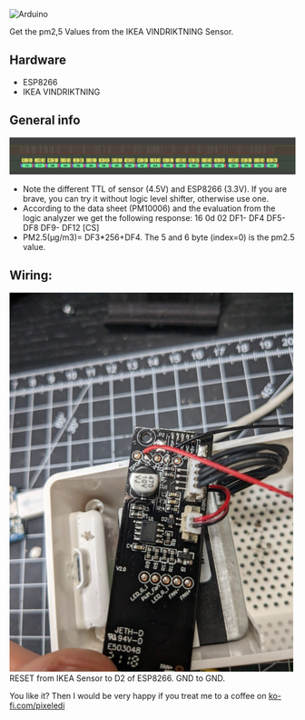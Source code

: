 ![Arduino](https://img.shields.io/badge/Arduino-00979D?style=for-the-badge&logo=Arduino&logoColor=white)

Get the pm2,5 Values from the IKEA VINDRIKTNING Sensor. 

## Hardware
* ESP8266
* IKEA VINDRIKTNING

## General info 
<img src="https://github.com/pixelEDI/TikTok-Projects/blob/c5845b72b9f8f691179f7b9ef47fde411602ca6f/25_IKEA_VINDRIKTNING/logicAnalyzer.png" widht="700">   


* Note the different TTL of sensor (4.5V) and ESP8266 (3.3V). If you are brave, you can try it without logic level shifter, otherwise use one.
* According to the data sheet (PM10006) and the evaluation from the logic analyzer we get the following response:
 16 0d 02 DF1- DF4 DF5- DF8 DF9- DF12 [CS]   
* PM2.5(μg/m3)= DF3*256+DF4. The 5 and 6 byte (index=0) is the pm2.5 value. 


## Wiring: 
<img src="https://github.com/pixelEDI/TikTok-Projects/blob/d41ed3f450914549daec8d23fa88cf90a5394a38/25_IKEA_VINDRIKTNING/rst_gnd_pin.jpg" width="500">
RESET from IKEA Sensor to D2 of ESP8266. GND to GND.



You like it? Then I would be very happy if you treat me to a coffee on [ko-fi.com/pixeledi](https://www.ko-fi.com/pixeledi)
